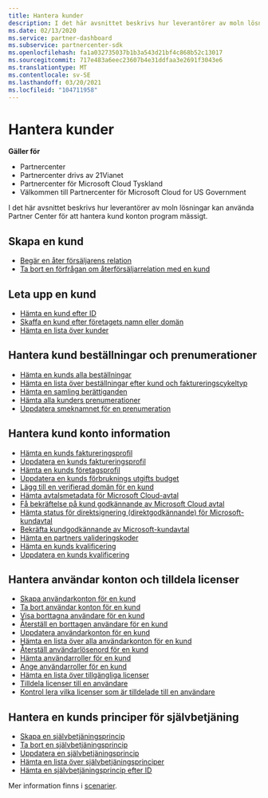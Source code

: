 ```yaml
---
title: Hantera kunder
description: I det här avsnittet beskrivs hur leverantörer av moln lösningar kan använda Partner Center för att hantera kund konton program mässigt.
ms.date: 02/13/2020
ms.service: partner-dashboard
ms.subservice: partnercenter-sdk
ms.openlocfilehash: fa1a032735037b1b3a543d21bf4c868b52c13017
ms.sourcegitcommit: 717e483a6eec23607b4e31ddfaa3e2691f3043e6
ms.translationtype: MT
ms.contentlocale: sv-SE
ms.lasthandoff: 03/20/2021
ms.locfileid: "104711958"
---
```

# <a name="manage-customers"></a>Hantera kunder

**Gäller för**

- Partnercenter
- Partnercenter drivs av 21Vianet
- Partnercenter för Microsoft Cloud Tyskland
- Välkommen till Partnercenter för Microsoft Cloud for US Government

I det här avsnittet beskrivs hur leverantörer av moln lösningar kan använda Partner Center för att hantera kund konton program mässigt.

## <a name="create-a-customer"></a>Skapa en kund

- [Begär en åter försäljarens relation](request-reseller-relationship.md)
- [Ta bort en förfrågan om återförsäljarrelation med en kund](remove-a-reseller-relationship-with-a-customer.md)

## <a name="look-up-a-customer"></a>Leta upp en kund

- [Hämta en kund efter ID](get-a-customer-by-id.md)
- [Skaffa en kund efter företagets namn eller domän](get-a-customer-by-name.md)
- [Hämta en lista över kunder](get-a-list-of-customers.md)

## <a name="manage-customer-orders-and-subscriptions"></a>Hantera kund beställningar och prenumerationer

- [Hämta en kunds alla beställningar](get-all-of-a-customer-s-orders.md)
- [Hämta en lista över beställningar efter kund och faktureringscykeltyp](get-a-list-of-orders-by-customer-and-billing-cycle-type.md)
- [Hämta en samling berättiganden](get-a-collection-of-entitlements.md)
- [Hämta alla kunders prenumerationer](get-all-of-a-customer-s-subscriptions.md)
- [Uppdatera smeknamnet för en prenumeration](update-the-nickname-for-a-subscription.md)

## <a name="manage-customer-account-details"></a>Hantera kund konto information

- [Hämta en kunds faktureringsprofil](get-all-of-a-customer-s-billing-profiles.md)
- [Uppdatera en kunds faktureringsprofil](update-a-customer-s-billing-profile.md)
- [Hämta en kunds företagsprofil](get-a-customer-s-company-profile.md)
- [Uppdatera en kunds förbruknings utgifts budget](update-a-customer-s-usage-spending-budget.md)
- [Lägg till en verifierad domän för en kund](add-a-verified-domain-for-a-customer.md)
- [Hämta avtalsmetadata för Microsoft Cloud-avtal](get-agreement-metadata.md)
- [Få bekräftelse på kund godkännande av Microsoft Cloud avtal](get-confirmation-of-customer-consent.md)
- [Hämta status för direktsignering (direktgodkännande) för Microsoft-kundavtal](get-direct-sign-status-of-customer-agreement.md)
- [Bekräfta kundgodkännande av Microsoft-kundavtal](confirm-customer-consent-customer-agreement.md)
- [Hämta en partners valideringskoder](get-a-partner-s-validation-codes.md)
- [Hämta en kunds kvalificering](./get-customer-qualification-synchronous.md)
- [Uppdatera en kunds kvalificering](./update-customer-qualification-synchronous.md)

## <a name="manage-user-accounts-and-assign-licenses"></a>Hantera användar konton och tilldela licenser

- [Skapa användarkonton för en kund](create-user-accounts-for-a-customer.md)
- [Ta bort användar konton för en kund](delete-user-accounts-for-a-customer.md)
- [Visa borttagna användare för en kund](view-a-deleted-user.md)
- [Återställ en borttagen användare för en kund](restore-a-user-for-a-customer.md)
- [Uppdatera användarkonton för en kund](update-user-accounts-for-a-customer.md)
- [Hämta en lista över alla användarkonton för en kund](get-a-list-of-all-user-accounts-for-a-customer.md)
- [Återställ användarlösenord för en kund](reset-user-password-for-a-customer.md)
- [Hämta användarroller för en kund](get-user-roles-for-a-customer.md)
- [Ange användarroller för en kund](set-user-roles-for-a-customer.md)
- [Hämta en lista över tillgängliga licenser](get-a-list-of-available-licenses.md)
- [Tilldela licenser till en användare](assign-licenses-to-a-user.md)
- [Kontrol lera vilka licenser som är tilldelade till en användare](check-which-licenses-are-assigned-to-a-user.md)

## <a name="manage-a-customers-self-serve-policies"></a>Hantera en kunds principer för självbetjäning

- [Skapa en självbetjäningsprincip](create-a-self-serve-policy.md)
- [Ta bort en självbetjäningsprincip](delete-a-self-serve-policy.md)
- [Uppdatera en självbetjäningsprincip](update-a-self-serve-policy.md)
- [Hämta en lista över självbetjäningsprinciper](get-a-list-of-self-serve-policies.md)
- [Hämta en självbetjäningsprincip efter ID](get-a-self-serve-policy-by-id.md)

Mer information finns i [scenarier](scenarios.md).